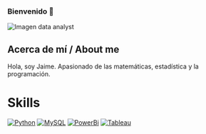 ### Bienvenido 👋

<!--
**JaimeGalanC/JaimeGalanC** is a ✨ _special_ ✨ repository because its `README.md` (this file) appears on your GitHub profile.-->

<picture>
 <source media="(prefers-color-scheme: dark)" srcset="https://as1.ftcdn.net/v2/jpg/03/54/00/74/1000_F_354007466_mm4QilA3n92YWPseqs82gbWxbb06R1i4.jpg">
 <source media="(prefers-color-scheme: light)" srcset="https://as2.ftcdn.net/v2/jpg/03/57/54/19/1000_F_357541960_PFK1BHUbuwgRvuDJI6IW2hKFJhy1g7Dw.jpg">
 <img alt="Imagen data analyst" src="https://as2.ftcdn.net/v2/jpg/03/57/54/19/1000_F_357541960_PFK1BHUbuwgRvuDJI6IW2hKFJhy1g7Dw.jpg">
</picture>

## Acerca de mí / About me

Hola, soy Jaime. Apasionado de las matemáticas, estadística y la programación.

# Skills

[![Python](https://img.shields.io/badge/Python-yellow?style=for-the-badge&logo=python&logoColor=white&labelColor=101010)]()
[![MySQL](https://img.shields.io/badge/MySQL-4479A1?style=for-the-badge&logo=mysql&logoColor=white&labelColor=101010)]()
[![PowerBi](https://img.shields.io/badge/PowerBi-yellow?style=for-the-badge&logo=powerbi&logoColor=yellow&labelColor=030200)]()
[![Tableau](https://img.shields.io/badge/Tableau-4479A1?style=for-the-badge&logo=tableau&logoColor=white&labelColor=101010)]()
</br>
